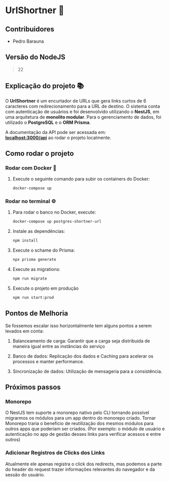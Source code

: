 # UrlShortner 🚀

## Contribuidores

- Pedro Barauna

## Versão do NodeJS

> 22

## Explicação do projeto 📚

O **UrlShortner** é um encurtador de URLs que gera links curtos de 6 caracteres com redirecionamento para a URL de destino. O sistema conta com autenticação de usuários e foi desenvolvido utilizando o **NestJS**, em uma arquitetura de **monolito modular**. Para o gerenciamento de dados, foi utilizado o **PostgreSQL** e o **ORM Prisma**.

A documentação da API pode ser acessada em:  
**[localhost:3000/api](http://localhost:3000/api)** ao rodar o projeto localmente.

## Como rodar o projeto

### Rodar com Docker 🐳

1. Execute o seguinte comando para subir os containers do Docker:

   ```bash
   docker-compose up
   ```

### Rodar no terminal ⚙️

1. Para rodar o banco no Docker, execute:

   ```bash
   docker-compose up postgres-shortner-url
   ```

2. Instale as dependências:

   ```bash
   npm install
   ```

3. Execute o schame do Prisma:

   ```bash
   npx prisma generate
   ```

4. Execute as migrations:

   ```bash
   npm run migrate
   ```

5. Execute o projeto em produção

   ```bash
   npm run start:prod
   ```

## Pontos de Melhoria

Se fossemos escalar isso horizontalmente tem alguns pontos a serem levados em conta:

1. Balanceamento de carga: Garantir que a carga seja distribuida de maneira igual entre as instâncias do serviço

2. Banco de dados: Replicação dos dados e Caching para acelerar os processos e manter performance.

3. Sincronização de dados: Utilização de mensageria para a consistência.

## Próximos passos

### Monorepo

O NestJS tem suporte a monorepo nativo pelo CLI tornando possível migrarmos os módulos para um app dentro do monorepo criado.
Tornar Monorepo traria o benefício de reutilização dos mesmos módulos para outros apps que poderiam ser criados. (Por exemplo: o módulo de usuário e autenticação no app de gestão desses links para verificar acessos e entre outros)

### Adicionar Registros de Clicks dos Links

Atualmente ele apenas registra o click dos redirects, mas podemos a parte do header do request trazer informações relevantes do navegador e da sessão do usuário.
